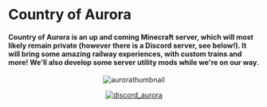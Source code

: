 # Country of Aurora
#### Country of Aurora is an up and coming Minecraft server, which will most likely remain private (however there is a Discord server, see below!). It will bring some amazing railway experiences, with custom trains and more! We'll also develop some server utility mods while we're on our way.

<p align="center">
  <img src="https://github.com/Country-of-Aurora/.github/assets/52493784/6a5b4bab-c7c3-40e2-87d4-d7afab8744e6" alt="aurorathumbnail">
</p>

<p align="center">
  <a href="https://discord.gg/H82a8Pfw2U" target="_blank">
    <img src="https://github.com/Country-of-Aurora/.github/assets/52493784/3828cac1-0762-4992-94e8-0ac238185459" alt="discord_aurora">
  </a>
</p>

